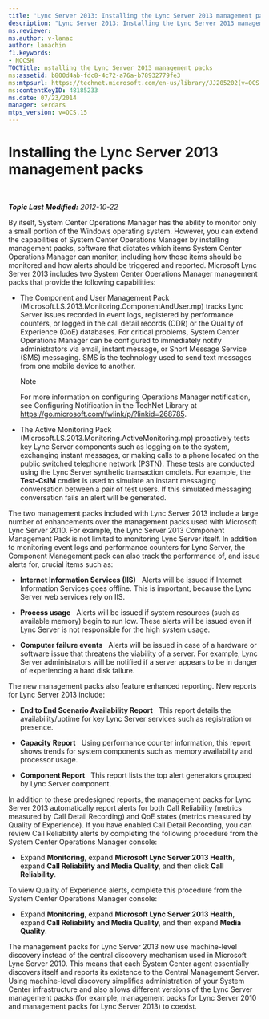 ```yaml
---
title: 'Lync Server 2013: Installing the Lync Server 2013 management packs'
description: "Lync Server 2013: Installing the Lync Server 2013 management packs."
ms.reviewer: 
ms.author: v-lanac
author: lanachin
f1.keywords:
- NOCSH
TOCTitle: nstalling the Lync Server 2013 management packs
ms:assetid: b800d4ab-fdc8-4c72-a76a-b78932779fe3
ms:mtpsurl: https://technet.microsoft.com/en-us/library/JJ205202(v=OCS.15)
ms:contentKeyID: 48185233
ms.date: 07/23/2014
manager: serdars
mtps_version: v=OCS.15
---
```


# Installing the Lync Server 2013 management packs

<div data-xmlns="http://www.w3.org/1999/xhtml">

<div class="topic" data-xmlns="http://www.w3.org/1999/xhtml" data-msxsl="urn:schemas-microsoft-com:xslt" data-cs="https://msdn.microsoft.com/">

<div data-asp="https://msdn2.microsoft.com/asp">



</div>

<div id="mainSection">

<div id="mainBody">

<span> </span>

_**Topic Last Modified:** 2012-10-22_

By itself, System Center Operations Manager has the ability to monitor only a small portion of the Windows operating system. However, you can extend the capabilities of System Center Operations Manager by installing management packs, software that dictates which items System Center Operations Manager can monitor, including how those items should be monitored and how alerts should be triggered and reported. Microsoft Lync Server 2013 includes two System Center Operations Manager management packs that provide the following capabilities:

  - The Component and User Management Pack (Microsoft.LS.2013.Monitoring.ComponentAndUser.mp) tracks Lync Server issues recorded in event logs, registered by performance counters, or logged in the call detail records (CDR) or the Quality of Experience (QoE) databases. For critical problems, System Center Operations Manager can be configured to immediately notify administrators via email, instant message, or Short Message Service (SMS) messaging. SMS is the technology used to send text messages from one mobile device to another.
    
    <div>
    

    > [!NOTE]  
    > For more information on configuring Operations Manager notification, see Configuring Notification in the TechNet Library at <A class=uri href="https://go.microsoft.com/fwlink/p/?linkid=268785">https://go.microsoft.com/fwlink/p/?linkid=268785</A>.

    
    </div>

  - The Active Monitoring Pack (Microsoft.LS.2013.Monitoring.ActiveMonitoring.mp) proactively tests key Lync Server components such as logging on to the system, exchanging instant messages, or making calls to a phone located on the public switched telephone network (PSTN). These tests are conducted using the Lync Server synthetic transaction cmdlets. For example, the **Test-CsIM** cmdlet is used to simulate an instant messaging conversation between a pair of test users. If this simulated messaging conversation fails an alert will be generated.

The two management packs included with Lync Server 2013 include a large number of enhancements over the management packs used with Microsoft Lync Server 2010. For example, the Lync Server 2013 Component Management Pack is not limited to monitoring Lync Server itself. In addition to monitoring event logs and performance counters for Lync Server, the Component Management pack can also track the performance of, and issue alerts for, crucial items such as:

  - **Internet Information Services (IIS)**   Alerts will be issued if Internet Information Services goes offline. This is important, because the Lync Server web services rely on IIS.

  - **Process usage**   Alerts will be issued if system resources (such as available memory) begin to run low. These alerts will be issued even if Lync Server is not responsible for the high system usage.

  - **Computer failure events**   Alerts will be issued in case of a hardware or software issue that threatens the viability of a server. For example, Lync Server administrators will be notified if a server appears to be in danger of experiencing a hard disk failure.

The new management packs also feature enhanced reporting. New reports for Lync Server 2013 include:

  - **End to End Scenario Availability Report**   This report details the availability/uptime for key Lync Server services such as registration or presence.

  - **Capacity Report**   Using performance counter information, this report shows trends for system components such as memory availability and processor usage.

  - **Component Report**   This report lists the top alert generators grouped by Lync Server component.

In addition to these predesigned reports, the management packs for Lync Server 2013 automatically report alerts for both Call Reliability (metrics measured by Call Detail Recording) and QoE states (metrics measured by Quality of Experience). If you have enabled Call Detail Recording, you can review Call Reliability alerts by completing the following procedure from the System Center Operations Manager console:

  - Expand **Monitoring**, expand **Microsoft Lync Server 2013 Health**, expand **Call Reliability and Media Quality**, and then click **Call Reliability**.

To view Quality of Experience alerts, complete this procedure from the System Center Operations Manager console:

  - Expand **Monitoring**, expand **Microsoft Lync Server 2013 Health**, expand **Call Reliability and Media Quality**, and then expand **Media Quality**.

The management packs for Lync Server 2013 now use machine-level discovery instead of the central discovery mechanism used in Microsoft Lync Server 2010. This means that each System Center agent essentially discovers itself and reports its existence to the Central Management Server. Using machine-level discovery simplifies administration of your System Center infrastructure and also allows different versions of the Lync Server management packs (for example, management packs for Lync Server 2010 and management packs for Lync Server 2013) to coexist.

</div>

<span> </span>

</div>

</div>

</div>

